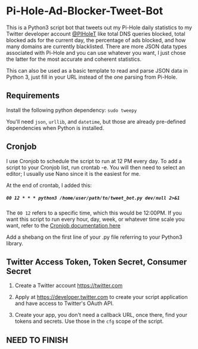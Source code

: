 # Pi-Hole-Ad-Blocker-Tweet-Bot

This is a Python3 script bot that tweets out my Pi-Hole daily statistics to my Twitter developer account [@PIHoleT](https://twitter.com/piholet) like total DNS queries blocked, total blocked ads for the current day, the percentage of ads blocked, and how many domains are currently blacklisted. There are more JSON data types associated with Pi-Hole and you can use whatever you want, I just chose the latter for the most accurate and coherent statistics.

This can also be used as a basic template to read and parse JSON data in Python 3, just fill in your URL instead of the one parsing from Pi-Hole.

## Requirements

Install the following python dependency:
`sudo tweepy`


You'll need `json`, `urllib`, and `datetime`, but those are already pre-defined dependencies when Python is installed.

## Cronjob

I use Cronjob to schedule the script to run at 12 PM every day.
To add a script to your Cronjob list, run crontab -e. You will then need to select an editor; I usually use Nano since it is the easiest for me.

At the end of crontab, I added this:

##### `00 12 * * * python3 /home/user/path/to/tweet_bot.py dev/null 2>&1`

The `00 12` refers to a specific time, which this would be 12:00PM. If you want this script to run every hour, day, week, or whatever time scale you want, refer to the [Cronjob documentation here](https://help.ubuntu.com/community/CronHowto)

Add a shebang on the first line of your .py file referring to your Python3 library.

## Twitter Access Token, Token Secret, Consumer Secret
1. Create a Twitter account https://twitter.com

2. Apply at https://developer.twitter.com to create your script application and have access to Twitter's OAuth API.

3. Create your app, you don't need a callback URL, once there, find your tokens and secrets. Use those in the `cfg` scope of the script.

## NEED TO FINISH
